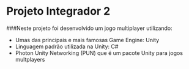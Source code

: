 # Projeto Integrador 2
###Neste projeto foi desenvolvido um jogo multiplayer utilizando: 
- Umas das principais e mais famosas Game Engine: Unity
- Linguagem padrão utilizada na Unity: C#
- Photon Unity Networking (PUN) que é um pacote Unity para jogos multplayers
